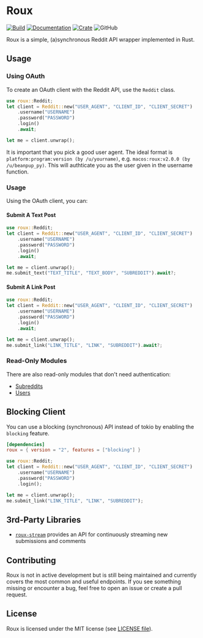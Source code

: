 # Roux

[![Build](https://github.com/halcyonnouveau/roux/actions/workflows/main.yml/badge.svg)](https://github.com/halcyonnouveau/roux/actions/workflows/main.yml)
[![Documentation](https://img.shields.io/badge/documentation-available-green.svg)](https://docs.rs/roux)
[![Crate](https://img.shields.io/crates/v/roux.svg)](https://crates.io/crates/roux)
![GitHub](https://img.shields.io/github/license/halcyonnouveau/roux.svg)

Roux is a simple, (a)synchronous Reddit API wrapper implemented in Rust.

## Usage

### Using OAuth

To create an OAuth client with the Reddit API, use the `Reddit` class.

```rust
use roux::Reddit;
let client = Reddit::new("USER_AGENT", "CLIENT_ID", "CLIENT_SECRET")
    .username("USERNAME")
    .password("PASSWORD")
    .login()
    .await;

let me = client.unwrap();
```
It is important that you pick a good user agent. The ideal format is `platform:program:version (by /u/yourname)`, e.g. `macos:roux:v2.0.0 (by /u/beanpup_py)`. This will authticate you as the user given in the username function.

### Usage

Using the OAuth client, you can:

#### Submit A Text Post

```rust
use roux::Reddit;
let client = Reddit::new("USER_AGENT", "CLIENT_ID", "CLIENT_SECRET")
    .username("USERNAME")
    .password("PASSWORD")
    .login()
    .await;

let me = client.unwrap();
me.submit_text("TEXT_TITLE", "TEXT_BODY", "SUBREDDIT").await?;
```

#### Submit A Link Post

```rust
use roux::Reddit;
let client = Reddit::new("USER_AGENT", "CLIENT_ID", "CLIENT_SECRET")
    .username("USERNAME")
    .password("PASSWORD")
    .login()
    .await;

let me = client.unwrap();
me.submit_link("LINK_TITLE", "LINK", "SUBREDDIT").await?;
```

### Read-Only Modules

There are also read-only modules that don't need authentication:

- [Subreddits](https://docs.rs/roux/latest/roux/subreddit/index.html)
- [Users](https://docs.rs/roux/latest/roux/user/index.html)

## Blocking Client

You can use a blocking (synchronous) API instead of tokio by enabling the `blocking` feature.

```toml
[dependencies]
roux = { version = "2", features = ["blocking"] }
```

```rust
use roux::Reddit;
let client = Reddit::new("USER_AGENT", "CLIENT_ID", "CLIENT_SECRET")
    .username("USERNAME")
    .password("PASSWORD")
    .login();

let me = client.unwrap();
me.submit_link("LINK_TITLE", "LINK", "SUBREDDIT");
```

## 3rd-Party Libraries

- [`roux-stream`](https://github.com/torfsen/roux-stream) provides an API for continuously streaming new submissions and comments

## Contributing

Roux is not in active development but is still being maintained and currently covers the most common and useful endpoints. If you see something missing or encounter a bug, feel free to open an issue or create a pull request.

## License

Roux is licensed under the MIT license (see [LICENSE file](/LICENSE)).
